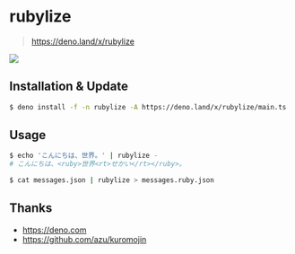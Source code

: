 rubylize
===
> https://deno.land/x/rubylize

![](https://repository-images.githubusercontent.com/791747833/f35bd682-6564-45f0-9567-3fc9b238fa3f)

## Installation & Update
```sh
$ deno install -f -n rubylize -A https://deno.land/x/rubylize/main.ts
```

## Usage
```sh
$ echo 'こんにちは、世界。' | rubylize -
# こんにちは、<ruby>世界<rt>せかい</rt></ruby>。

$ cat messages.json | rubylize > messages.ruby.json
```

## Thanks
- https://deno.com
- https://github.com/azu/kuromojin
